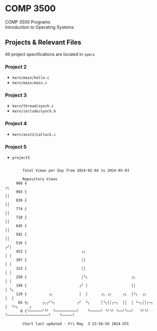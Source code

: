 # COMP 3500
COMP 3500 Programs  
Introduction to Operating Systems  
## Projects & Relevant Files
All project specifications are located in `specs`
### Project 2
- `kern/main/hello.c`
- `kern/main/main.c`
### Project 3
- `kern/thread/synch.c`
- `kern/include/synch.h`
### Project 4
- `kern/asst1/catlock.c`
### Project 5
- `project5`

```

        Total Views per Day from 2024-02-04 to 2024-05-03

        Repository Views
     968 ┼                                                                              ╭╮
     903 ┤                                                                              ││
     839 ┤                                                                              ││
     774 ┤                                                                              ││
     710 ┤                                                                              ││
     645 ┤                                                                              ││
     581 ┤                                                                              ││
     516 ┤                                                                             ╭╯│
     452 ┤                         ╭╮                                                  │ │
     387 ┤                         ││                                                  │ │
     323 ┤                         ││                                                  │ │
     258 ┤                         │╰╮                    ╭╮                           │ │
     194 ┤                        ╭╯ │                    ││                           │ ╰╮
     129 ┤          ╭╮            │  │      ╭╮ ╭╮     ╭╮  │╰╮  ╭╮                      │  │
      65 ┼╮      ╭╮╭╯╰╮          ╭╯  ╰╮     │╰╮││╭─╮  ││  │ ╰─╮││╭─╮                   │  ╰─╮     ╭
       0 ┤╰──────╯╰╯  ╰──────────╯    ╰─────╯ ╰╯╰╯ ╰──╯╰──╯   ╰╯╰╯ ╰───────────────────╯    ╰─────╯

        Chart last updated - Fri May  3 23:56:56 2024 UTC
        
```
